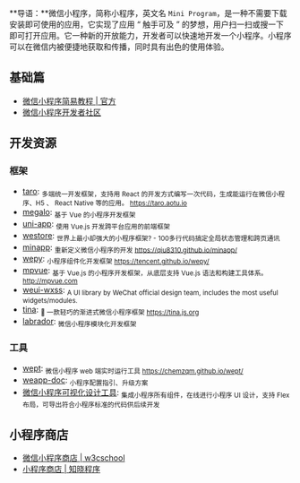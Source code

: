 **导语：**微信小程序，简称小程序，英文名 `Mini Program`，是一种不需要下载安装即可使用的应用，它实现了应用 “ 触手可及 ” 的梦想，用户扫一扫或搜一下即可打开应用。它一种新的开放能力，开发者可以快速地开发一个小程序。小程序可以在微信内被便捷地获取和传播，同时具有出色的使用体验。

## 基础篇

* [微信小程序简易教程 | 官方](https://developers.weixin.qq.com/miniprogram/dev/index.html)
* [微信小程序开发者社区](https://developers.weixin.qq.com/)

## 开发资源

### 框架

* [taro](https://github.com/NervJS/taro): <sub>多端统一开发框架，支持用 React 的开发方式编写一次代码，生成能运行在微信小程序、H5 、 React Native 等的应用。 https://taro.aotu.io</sub>
* [megalo](https://github.com/kaola-fed/megalo): <sub>基于 Vue 的小程序开发框架</sub>
* [uni-app](https://github.com/dcloudio/uni-app): <sub>使用 Vue.js 开发跨平台应用的前端框架 </sub>
* [westore](https://github.com/dntzhang/westore): <sub>世界上最小却强大的小程序框架? - 100多行代码搞定全局状态管理和跨页通讯</sub>
* [minapp](https://github.com/qiu8310/minapp): <sub>重新定义微信小程序的开发 https://qiu8310.github.io/minapp/</sub>
* [wepy](https://github.com/Tencent/wepy): <sub>小程序组件化开发框架 https://tencent.github.io/wepy/</sub>
* [mpvue](https://github.com/Meituan-Dianping/mpvue): <sub>基于 Vue.js 的小程序开发框架，从底层支持 Vue.js 语法和构建工具体系。 http://mpvue.com</sub>
* [weui-wxss](https://github.com/Tencent/weui-wxss): <sub>A UI library by WeChat official design team, includes the most useful widgets/modules.</sub>
* [tina](https://github.com/tinajs/tina): <sub>💃 一款轻巧的渐进式微信小程序框架 https://tina.js.org</sub>
* [labrador](https://github.com/maichong/labrador): <sub>微信小程序模块化开发框架</sub>

### 工具

* [wept](https://github.com/chemzqm/wept): <sub>微信小程序 web 端实时运行工具 https://chemzqm.github.io/wept/</sub>
* [weapp-doc](https://github.com/tencentyun/weapp-doc): <sub>小程序配置指引、升级方案</sub>
* [微信小程序可视化设计工具](http://www.coolsite360.com/wxapp/): <sub>集成小程序所有组件，在线进行小程序 UI 设计，支持 Flex 布局，可导出符合小程序标准的代码供后续开发</sub>

## 小程序商店

* [微信小程序商店 | w3cschool](https://www.w3cschool.cn/miniapp#)
* [小程序商店 | 知晓程序](https://minapp.com/miniapp/)

